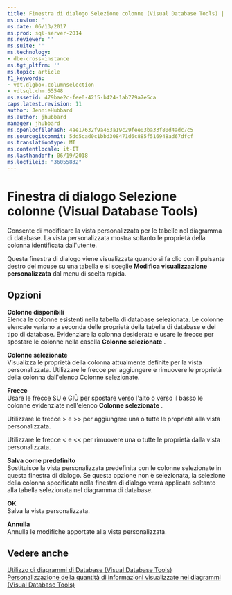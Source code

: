 ```yaml
---
title: Finestra di dialogo Selezione colonne (Visual Database Tools) | Microsoft Docs
ms.custom: ''
ms.date: 06/13/2017
ms.prod: sql-server-2014
ms.reviewer: ''
ms.suite: ''
ms.technology:
- dbe-cross-instance
ms.tgt_pltfrm: ''
ms.topic: article
f1_keywords:
- vdt.dlgbox.columnselection
- vdtsql.chm:65548
ms.assetid: 479bae2c-fee0-4215-b424-1ab779a7e5ca
caps.latest.revision: 11
author: JennieHubbard
ms.author: jhubbard
manager: jhubbard
ms.openlocfilehash: 4ae17632f9a463a19c29fee03ba33f80d4adc7c5
ms.sourcegitcommit: 5dd5cad0c1bbd308471d6c885f516948ad67dfcf
ms.translationtype: MT
ms.contentlocale: it-IT
ms.lasthandoff: 06/19/2018
ms.locfileid: "36055832"
---
```

# <a name="column-selection-dialog-box-visual-database-tools"></a>Finestra di dialogo Selezione colonne (Visual Database Tools)
  Consente di modificare la vista personalizzata per le tabelle nel diagramma di database. La vista personalizzata mostra soltanto le proprietà della colonna identificata dall'utente.  
  
 Questa finestra di dialogo viene visualizzata quando si fa clic con il pulsante destro del mouse su una tabella e si sceglie **Modifica visualizzazione personalizzata** dal menu di scelta rapida.  
  
## <a name="options"></a>Opzioni  
 **Colonne disponibili**  
 Elenca le colonne esistenti nella tabella di database selezionata. Le colonne elencate variano a seconda delle proprietà della tabella di database e del tipo di database. Evidenziare la colonna desiderata e usare le frecce per spostare le colonne nella casella **Colonne selezionate** .  
  
 **Colonne selezionate**  
 Visualizza le proprietà della colonna attualmente definite per la vista personalizzata. Utilizzare le frecce per aggiungere e rimuovere le proprietà della colonna dall'elenco Colonne selezionate.  
  
 **Frecce**  
 Usare le frecce SU e GIÙ per spostare verso l'alto o verso il basso le colonne evidenziate nell'elenco **Colonne selezionate** .  
  
 Utilizzare le frecce > e >> per aggiungere una o tutte le proprietà alla vista personalizzata.  
  
 Utilizzare le frecce < e << per rimuovere una o tutte le proprietà dalla vista personalizzata.  
  
 **Salva come predefinito**  
 Sostituisce la vista personalizzata predefinita con le colonne selezionate in questa finestra di dialogo. Se questa opzione non è selezionata, la selezione della colonna specificata nella finestra di dialogo verrà applicata soltanto alla tabella selezionata nel diagramma di database.  
  
 **OK**  
 Salva la vista personalizzata.  
  
 **Annulla**  
 Annulla le modifiche apportate alla vista personalizzata.  
  
## <a name="see-also"></a>Vedere anche  
 [Utilizzo di diagrammi di Database &#40;Visual Database Tools&#41;](visual-database-tools.md)   
 [Personalizzazione della quantità di informazioni visualizzate nei diagrammi &#40;Visual Database Tools&#41;](customize-the-amount-of-information-displayed-in-diagrams-visual-database-tools.md)  
  
  